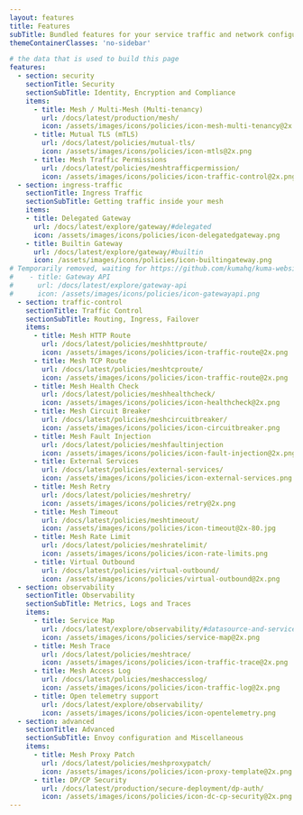 ```yaml
---
layout: features
title: Features
subTitle: Bundled features for your service traffic and network configuration.
themeContainerClasses: 'no-sidebar'

# the data that is used to build this page
features:
  - section: security
    sectionTitle: Security
    sectionSubTitle: Identity, Encryption and Compliance
    items:
      - title: Mesh / Multi-Mesh (Multi-tenancy)
        url: /docs/latest/production/mesh/
        icon: /assets/images/icons/policies/icon-mesh-multi-tenancy@2x.png
      - title: Mutual TLS (mTLS)
        url: /docs/latest/policies/mutual-tls/
        icon: /assets/images/icons/policies/icon-mtls@2x.png
      - title: Mesh Traffic Permissions
        url: /docs/latest/policies/meshtrafficpermission/
        icon: /assets/images/icons/policies/icon-traffic-control@2x.png
  - section: ingress-traffic
    sectionTitle: Ingress Traffic
    sectionSubTitle: Getting traffic inside your mesh
    items:
    - title: Delegated Gateway
      url: /docs/latest/explore/gateway/#delegated 
      icon: /assets/images/icons/policies/icon-delegatedgateway.png
    - title: Builtin Gateway
      url: /docs/latest/explore/gateway/#builtin
      icon: /assets/images/icons/policies/icon-builtingateway.png
# Temporarily removed, waiting for https://github.com/kumahq/kuma-website/pull/1582
#    - title: Gateway API
#      url: /docs/latest/explore/gateway-api
#      icon: /assets/images/icons/policies/icon-gatewayapi.png
  - section: traffic-control
    sectionTitle: Traffic Control
    sectionSubTitle: Routing, Ingress, Failover
    items:
      - title: Mesh HTTP Route 
        url: /docs/latest/policies/meshhttproute/
        icon: /assets/images/icons/policies/icon-traffic-route@2x.png
      - title: Mesh TCP Route
        url: /docs/latest/policies/meshtcproute/
        icon: /assets/images/icons/policies/icon-traffic-route@2x.png
      - title: Mesh Health Check
        url: /docs/latest/policies/meshhealthcheck/
        icon: /assets/images/icons/policies/icon-healthcheck@2x.png
      - title: Mesh Circuit Breaker
        url: /docs/latest/policies/meshcircuitbreaker/
        icon: /assets/images/icons/policies/icon-circuitbreaker.png
      - title: Mesh Fault Injection
        url: /docs/latest/policies/meshfaultinjection
        icon: /assets/images/icons/policies/icon-fault-injection@2x.png
      - title: External Services
        url: /docs/latest/policies/external-services/
        icon: /assets/images/icons/policies/icon-external-services.png
      - title: Mesh Retry
        url: /docs/latest/policies/meshretry/
        icon: /assets/images/icons/policies/retry@2x.png
      - title: Mesh Timeout
        url: /docs/latest/policies/meshtimeout/
        icon: /assets/images/icons/policies/icon-timeout@2x-80.jpg
      - title: Mesh Rate Limit
        url: /docs/latest/policies/meshratelimit/
        icon: /assets/images/icons/policies/icon-rate-limits.png
      - title: Virtual Outbound
        url: /docs/latest/policies/virtual-outbound/
        icon: /assets/images/icons/policies/virtual-outbound@2x.png
  - section: observability
    sectionTitle: Observability
    sectionSubTitle: Metrics, Logs and Traces
    items:
      - title: Service Map
        url: /docs/latest/explore/observability/#datasource-and-service-map
        icon: /assets/images/icons/policies/service-map@2x.png
      - title: Mesh Trace
        url: /docs/latest/policies/meshtrace/
        icon: /assets/images/icons/policies/icon-traffic-trace@2x.png
      - title: Mesh Access Log
        url: /docs/latest/policies/meshaccesslog/
        icon: /assets/images/icons/policies/icon-traffic-log@2x.png
      - title: Open telemetry support 
        url: /docs/latest/explore/observability/
        icon: /assets/images/icons/policies/icon-opentelemetry.png
  - section: advanced
    sectionTitle: Advanced
    sectionSubTitle: Envoy configuration and Miscellaneous
    items:
      - title: Mesh Proxy Patch 
        url: /docs/latest/policies/meshproxypatch/
        icon: /assets/images/icons/policies/icon-proxy-template@2x.png
      - title: DP/CP Security
        url: /docs/latest/production/secure-deployment/dp-auth/
        icon: /assets/images/icons/policies/icon-dc-cp-security@2x.png
---
```

